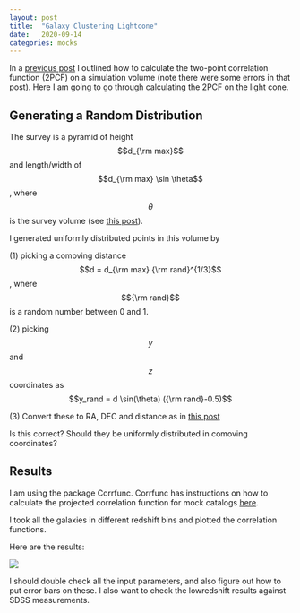```yaml
---
layout: post
title:  "Galaxy Clustering Lightcone"
date:   2020-09-14
categories: mocks
---
```


In a <a href="https://ndrakos.github.io/blog/mocks/Galaxy_Clustering/">previous post</a> I outlined how to calculate the two-point correlation function (2PCF) on a simulation volume (note there were some errors in that post). Here I am going to go through calculating the 2PCF on the light cone.


## Generating a Random Distribution

The survey is a pyramid of height $$d_{\rm max}$$ and length/width of $$d_{\rm max} \sin \theta$$, where $$\theta$$ is the survey volume (see <a href="https://ndrakos.github.io/blog/mocks/HMF_Lightcone/">this post</a>).

I generated uniformly distributed points in this volume by

(1) picking a comoving distance $$d = d_{\rm max} {\rm rand}^{1/3}$$, where $${\rm rand}$$ is a random number between 0 and 1.

(2) picking $$y$$ and $$z$$ coordinates as $$y_rand = d \sin(\theta) ({\rm rand}-0.5)$$

(3) Convert these to RA, DEC and distance as in <a href="https://ndrakos.github.io/blog/mocks/Halo_Lightcone_Catalogue/">this post</a>

Is this correct? Should they be uniformly distributed in comoving coordinates?

## Results

I am using the package Corrfunc. Corrfunc has instructions on how to calculate the projected correlation function for mock catalogs  <a href="https://corrfunc.readthedocs.io/en/master/modules/converting_rp_pi_mocks.html">here</a>.

I took all the galaxies in different redshift bins and plotted the correlation functions.

Here are the results:


<img src="{{ site.baseurl }}/assets/plots/20200914_Clustering.png">


I should double check all the input parameters, and also figure out how to put error bars on these. I also want to check the lowredshift results against SDSS measurements.
